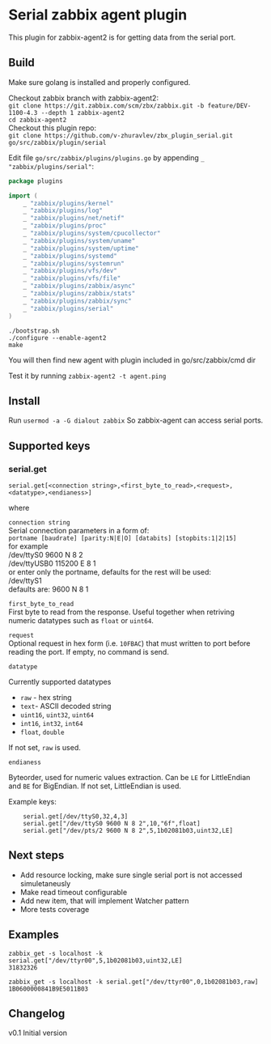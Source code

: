 # Serial zabbix agent plugin

This plugin for zabbix-agent2 is for getting data from the serial port.

## Build

Make sure golang is installed and properly configured.

Checkout zabbix branch with zabbix-agent2:  
`git clone https://git.zabbix.com/scm/zbx/zabbix.git -b feature/DEV-1100-4.3 --depth 1 zabbix-agent2`  
`cd zabbix-agent2`  
Checkout this plugin repo:  
`git clone https://github.com/v-zhuravlev/zbx_plugin_serial.git go/src/zabbix/plugin/serial`  

Edit file `go/src/zabbix/plugins/plugins.go` by appending `_ "zabbix/plugins/serial"`:

```go
package plugins

import (
	_ "zabbix/plugins/kernel"
	_ "zabbix/plugins/log"
	_ "zabbix/plugins/net/netif"
	_ "zabbix/plugins/proc"
	_ "zabbix/plugins/system/cpucollector"
	_ "zabbix/plugins/system/uname"
	_ "zabbix/plugins/system/uptime"
	_ "zabbix/plugins/systemd"
	_ "zabbix/plugins/systemrun"
	_ "zabbix/plugins/vfs/dev"
	_ "zabbix/plugins/vfs/file"
	_ "zabbix/plugins/zabbix/async"
	_ "zabbix/plugins/zabbix/stats"
	_ "zabbix/plugins/zabbix/sync"
	_ "zabbix/plugins/serial"
)
```

`./bootstrap.sh`  
`./configure --enable-agent2`  
`make`  

You will then find new agent with plugin included in go/src/zabbix/cmd dir

Test it by running
`zabbix-agent2 -t agent.ping`

## Install

Run 
`usermod -a -G dialout zabbix`
So zabbix-agent can access serial ports.

## Supported keys

### serial.get

`serial.get[<connection string>,<first_byte_to_read>,<request>,<datatype>,<endianess>]`

where

`connection string`  
Serial connection parameters in a form of:  
`portname [baudrate] [parity:N|E|O] [databits] [stopbits:1|2|15]`  
for example  
/dev/ttyS0 9600 N 8 2  
/dev/ttyUSB0 115200 E 8 1  
or enter only the portname, defaults for the rest will be used:  
/dev/ttyS1  
defaults are: 9600 N 8 1

`first_byte_to_read`  
First byte to read from the response. Useful together when retriving numeric datatypes such as `float` or `uint64`.

`request`  
Optional request in hex form (i.e. `10FBAC`) that must written to port before reading the port. If empty, no command is send.

`datatype`

Currently supported datatypes

- `raw` -  hex string
- `text`-  ASCII decoded string
- `uint16`, `uint32`, `uint64`
- `int16`, `int32`, `int64`
- `float`, `double`

If not set, `raw` is used.

`endianess`

Byteorder, used for numeric values extraction. Can be `LE` for LittleEndian and `BE` for BigEndian. If not set, LittleEndian is used.

Example keys:

```text
    serial.get[/dev/ttyS0,32,4,3]
    serial.get["/dev/ttyS0 9600 N 8 2",10,"6f",float]
    serial.get["/dev/pts/2 9600 N 8 2",5,1b02081b03,uint32,LE]
```

## Next steps

- Add resource locking, make sure single serial port is not accessed simuletaneusly
- Make read timeout configurable
- Add new item, that will implement Watcher pattern
- More tests coverage

## Examples

```text
zabbix_get -s localhost -k serial.get["/dev/ttyr00",5,1b02081b03,uint32,LE]
31832326
```

```text
zabbix_get -s localhost -k serial.get["/dev/ttyr00",0,1b02081b03,raw]
1B0600000841B9E5011B03
```

## Changelog

v0.1
Initial version
